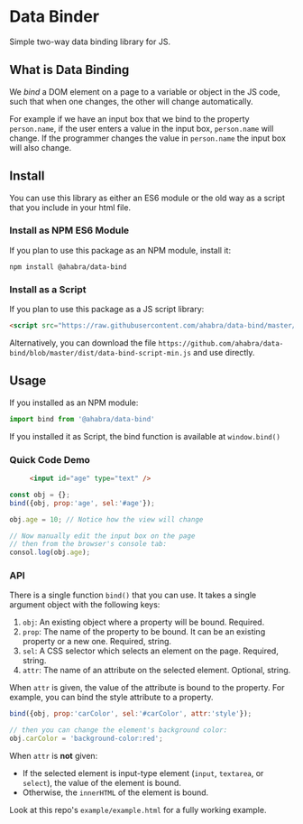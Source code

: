 # Data Binder
Simple two-way data binding library for JS.


## What is Data Binding
We _bind_ a DOM element on a page to a variable or object in the JS code, such that when
one changes, the other will change automatically. 

For example if we have an input box that we bind to the property `person.name`,
if the user enters a value in the input box, `person.name` will change. If the programmer
changes the value in `person.name` the input box will also change.

## Install
You can use this library as either an ES6 module or the old way as a script that 
you include in your html file.

### Install as NPM ES6 Module
If you plan to use this package as an NPM module, install it:

    npm install @ahabra/data-bind


### Install as a Script
If you plan to use this package as a JS script library:

```html
<script src="https://raw.githubusercontent.com/ahabra/data-bind/master/dist/data-bind-script-min.js"></script>
```

Alternatively, you can download the file 
`https://github.com/ahabra/data-bind/blob/master/dist/data-bind-script-min.js` 
and use directly.

## Usage
If you installed as an NPM module:
```js
import bind from '@ahabra/data-bind'
```

If you installed it as Script, the bind function is available at `window.bind()`


### Quick Code Demo
```html
     <input id="age" type="text" />
```

```js
const obj = {};
bind({obj, prop:'age', sel:'#age'});

obj.age = 10; // Notice how the view will change

// Now manually edit the input box on the page
// then from the browser's console tab:
consol.log(obj.age);
```
### API
There is a single function `bind()` that you can use. It takes a single argument
object with the following keys:

1. `obj`: An existing object where a property will be bound. Required.
2. `prop`: The name of the property to be bound. It can be an existing
        property or a new one. Required, string.
3. `sel`: A CSS selector which selects an element on the page. Required, string.
4. `attr`: The name of an attribute on the selected element. Optional, string.

When `attr` is given, the value of the attribute is bound to the property.
For example, you can bind the style attribute to a property.
```js
bind({obj, prop:'carColor', sel:'#carColor', attr:'style'});

// then you can change the element's background color:
obj.carColor = 'background-color:red';
```

When `attr` is __not__ given:
* If the selected element is input-type element (`input`, `textarea`, or `select`), 
    the value of the element is bound.
* Otherwise, the `innerHTML` of the element is bound.

Look at this repo's `example/example.html` for a fully working example.
